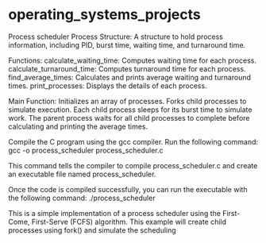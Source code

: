 # operating_systems_projects
Process scheduler
Process Structure: A structure to hold process information, including PID, burst time, waiting time, and turnaround time.

Functions:
calculate_waiting_time: Computes waiting time for each process.
calculate_turnaround_time: Computes turnaround time for each process.
find_average_times: Calculates and prints average waiting and turnaround times.
print_processes: Displays the details of each process.

Main Function:
Initializes an array of processes.
Forks child processes to simulate execution.
Each child process sleeps for its burst time to simulate work.
The parent process waits for all child processes to complete before calculating and printing the average times.

Compile the C program using the gcc compiler. Run the following command:
gcc -o process_scheduler process_scheduler.c

This command tells the compiler to compile process_scheduler.c and create an executable file named process_scheduler.

Once the code is compiled successfully, you can run the executable with the following command:
./process_scheduler

This is a simple implementation of a process scheduler using the First-Come, First-Serve (FCFS) algorithm. This example will create child processes using fork() and simulate the scheduling
